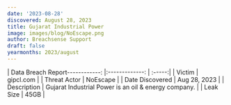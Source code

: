 ```yaml
---
date: '2023-08-28'
discovered: August 28, 2023
title: Gujarat Industrial Power
image: images/blog/NoEscape.png
author: Breachsense Support
draft: false
yearmonths: 2023/august
---
```


| Data Breach Report------------:     |:-------------:    | :-----:|
| Victim      | gipcl.com      | 
| Threat Actor      | NoEscape      | 
| Date Discovered      | Aug 28, 2023      | 
| Description      | Gujarat Industrial Power is an oil & energy company.      | 
| Leak Size      | 45GB      | 

